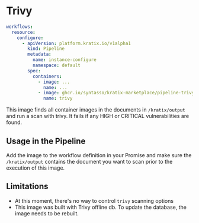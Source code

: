 # Trivy

```yaml
workflows:
  resource:
    configure:
      - apiVersion: platform.kratix.io/v1alpha1
        kind: Pipeline
        metadata:
          name: instance-configure
          namespace: default
        spec:
          containers:
            - image: ...
              name: ...
            - image: ghcr.io/syntasso/kratix-marketplace/pipeline-trivy-image:v0.1.0
              name: trivy
```

This image finds all container images in the documents in `/kratix/output` and run a
scan with trivy. It fails if any HIGH or CRITICAL vulnerabilities are found.

## Usage in the Pipeline

Add the image to the workflow definition in your Promise and make
sure the `/kratix/output` contains the document you want to scan prior to the execution
of this image.

## Limitations

- At this moment, there's no way to control `trivy` scanning options
- This image was built with Trivy offline db. To update the database, the image
  needs to be rebuilt.
